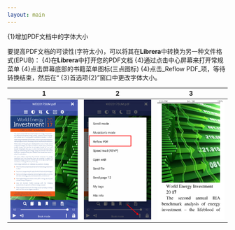 ```yaml
---
layout: main
---
```


{1}增加PDF文档中的字体大小

要提高PDF文档的可读性(字符太小)，可以将其在**Librera**中转换为另一种文件格式(EPUB)：
{4}在**Librera**中打开您的PDF文档
{4}通过点击中心屏幕来打开常规菜单
{4}点击屏幕底部的书籍菜单图标(三点图标)
{4}点击_Reflow PDF_项，等待转换结束，然后在“ {3}首选项{2}”窗口中更改字体大小。

|1|2|3|
|-|-|-|
|![](1.png)|![](2.png)|![](3.png)|
